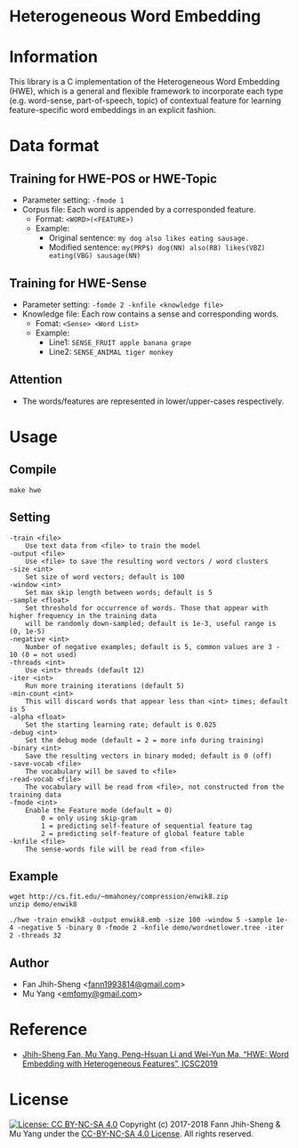 # Heterogeneous Word Embedding

# Information

This library is a C implementation of the Heterogeneous Word Embedding (HWE), which is a general and flexible framework to incorporate each type (e.g. word-sense, part-of-speech, topic) of contextual feature for learning feature-specific word embeddings in an explicit fashion.

# Data format

## Training for HWE-POS or HWE-Topic
- Parameter setting: ```-fmode 1```
- Corpus file: Each word is appended by a corresponded feature.
	- Format: `<WORD>(<FEATURE>)`
	- Example:
		- Original sentence: ```my dog also likes eating sausage.```
		- Modified sentence: ```my(PRP$) dog(NN) also(RB) likes(VBZ) eating(VBG) sausage(NN)```


## Training for HWE-Sense

- Parameter setting: ```-fomde 2 -knfile <knowledge file>```
- Knowledge file: Each row contains a sense and corresponding words.
	- Fomat: `<Sense> <Word List>`
	- Example:
		- Line1: ```SENSE_FRUIT apple banana grape```
		- Line2: ```SENSE_ANIMAL tiger monkey```

## Attention
- The words/features are represented in lower/upper-cases respectively.

# Usage

## Compile

```
make hwe
```

## Setting
```
-train <file>
    Use text data from <file> to train the model
-output <file>
    Use <file> to save the resulting word vectors / word clusters
-size <int>
    Set size of word vectors; default is 100
-window <int>
    Set max skip length between words; default is 5
-sample <float>
    Set threshold for occurrence of words. Those that appear with higher frequency in the training data
    will be randomly down-sampled; default is 1e-3, useful range is (0, 1e-5)
-negative <int>
    Number of negative examples; default is 5, common values are 3 - 10 (0 = not used)
-threads <int>
    Use <int> threads (default 12)
-iter <int>
    Run more training iterations (default 5)
-min-count <int>
    This will discard words that appear less than <int> times; default is 5
-alpha <float>
    Set the starting learning rate; default is 0.025
-debug <int>
    Set the debug mode (default = 2 = more info during training)
-binary <int>
    Save the resulting vectors in binary moded; default is 0 (off)
-save-vocab <file>
    The vocabulary will be saved to <file>
-read-vocab <file>
    The vocabulary will be read from <file>, not constructed from the training data
-fmode <int>
    Enable the Feature mode (default = 0)
        0 = only using skip-gram
        1 = predicting self-feature of sequential feature tag
        2 = predicting self-feature of global feature table
-knfile <file>
    The sense-words file will be read from <file>
```

## Example

```
wget http://cs.fit.edu/~mmahoney/compression/enwik8.zip
unzip demo/enwik8

./hwe -train enwik8 -output enwik8.emb -size 100 -window 5 -sample 1e-4 -negative 5 -binary 0 -fmode 2 -knfile demo/wordnetlower.tree -iter 2 -threads 32
```

## Author
* Fan Jhih-Sheng <<fann1993814@gmail.com>>
* Mu Yang <<emfomy@gmail.com>>

# Reference

* [Jhih-Sheng Fan, Mu Yang, Peng-Hsuan Li and Wei-Yun Ma, “HWE: Word Embedding with Heterogeneous Features”, ICSC2019](https://muyang.pro/file/paper/icsc_2019_hwe.pdf)

# License
[![License: CC BY-NC-SA 4.0](https://i.creativecommons.org/l/by-nc-sa/4.0/88x31.png)](https://creativecommons.org/licenses/by-nc-sa/4.0/) Copyright (c) 2017-2018 Fann Jhih-Sheng & Mu Yang under the [CC-BY-NC-SA 4.0 License](https://creativecommons.org/licenses/by-nc-sa/4.0/). All rights reserved.
